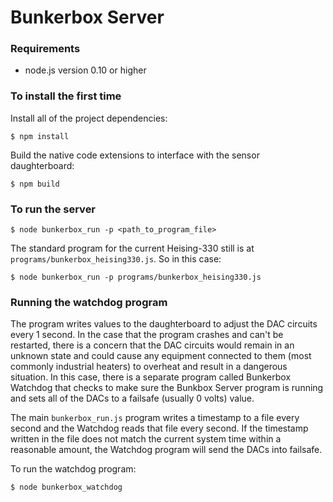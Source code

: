 # Bunkerbox Server

### Requirements

- node.js version 0.10 or higher

### To install the first time

Install all of the project dependencies:

`$ npm install`

Build the native code extensions to interface with the sensor daughterboard:

`$ npm build`

### To run the server

`$ node bunkerbox_run -p <path_to_program_file>`

The standard program for the current Heising-330 still is at `programs/bunkerbox_heising330.js`. So in this case:

`$ node bunkerbox_run -p programs/bunkerbox_heising330.js`

### Running the watchdog program

The program writes values to the daughterboard to adjust the DAC circuits every 1 second. In the case that the program crashes and can't be restarted, there is a concern that the DAC circuits would remain in an unknown state and could cause any equipment connected to them (most commonly industrial heaters) to overheat and result in a dangerous situation. In this case, there is a separate program called Bunkerbox Watchdog that checks to make sure the Bunkbox Server program is running and sets all of the DACs to a failsafe (usually 0 volts) value.

The main `bunkerbox_run.js` program writes a timestamp to a file every second and the Watchdog reads that file every second. If the timestamp written in the file does not match the current system time within a reasonable amount, the Watchdog program will send the DACs into failsafe.

To run the watchdog program:

`$ node bunkerbox_watchdog`
